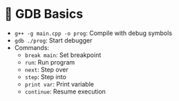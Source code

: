 # 🐞 GDB Basics

- `g++ -g main.cpp -o prog`: Compile with debug symbols
- `gdb ./prog`: Start debugger
- Commands:
  - `break main`: Set breakpoint
  - `run`: Run program
  - `next`: Step over
  - `step`: Step into
  - `print var`: Print variable
  - `continue`: Resume execution

